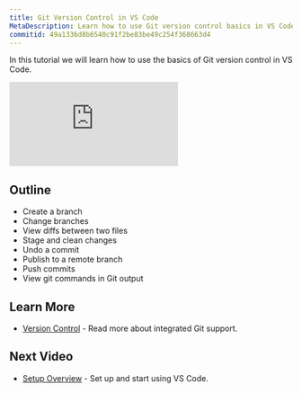 ```yaml
---
title: Git Version Control in VS Code
MetaDescription: Learn how to use Git version control basics in VS Code.
commitid: 49a1336d8b6540c91f2be83be49c254f368663d4
---
```


In this tutorial we will learn how to use the basics of Git version control in VS Code.

<div class="introvideos-youtube"><iframe src="https://www.youtube.com/embed/AKNYgP0yEOY?rel=0&amp;disablekb=0&amp;modestbranding=1&amp;showinfo=0" frameborder="0" allowfullscreen></iframe></div>

## Outline

* Create a branch
* Change branches
* View diffs between two files
* Stage and clean changes
* Undo a commit
* Publish to a remote branch
* Push commits
* View git commands in Git output

## Learn More

* [Version Control](/docs/userguide/versioncontrol.md) - Read more about integrated Git support.

## Next Video

* [Setup Overview](/docs/setup/setup-overview.md) - Set up and start using VS Code.
